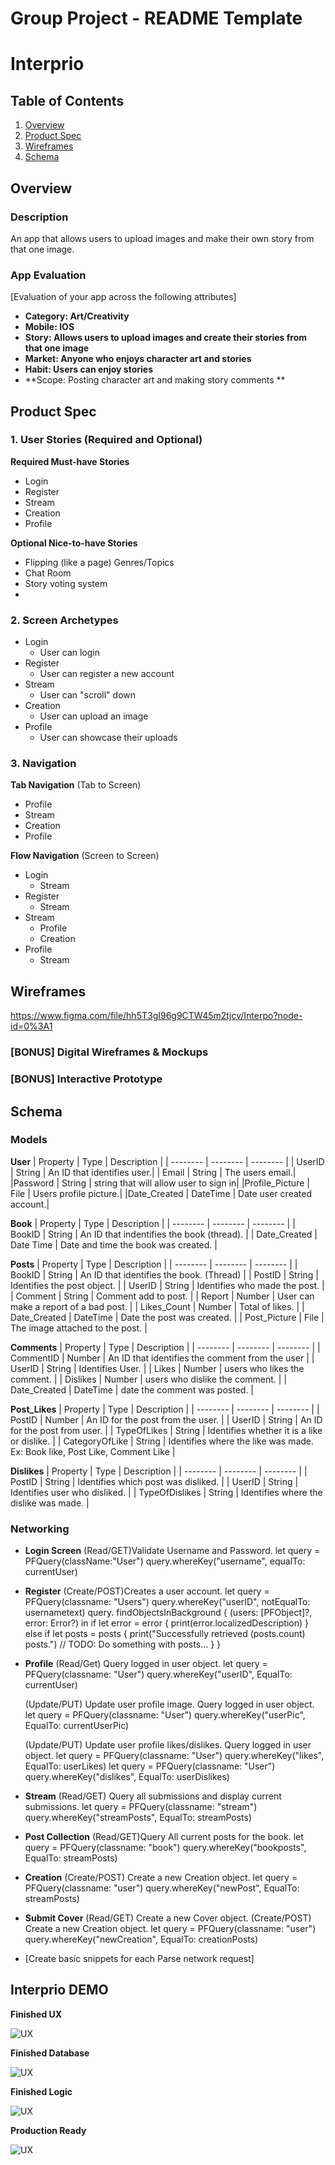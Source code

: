 Group Project - README Template
===

# Interprio

## Table of Contents
1. [Overview](#Overview)
1. [Product Spec](#Product-Spec)
1. [Wireframes](#Wireframes)
2. [Schema](#Schema)

## Overview
### Description
An app that allows users to upload images and make their own story from that one image.

### App Evaluation
[Evaluation of your app across the following attributes]
- **Category: Art/Creativity**
- **Mobile: IOS**
- **Story: Allows users to upload images and create their stories from that one image**
- **Market: Anyone who enjoys character art and stories**
- **Habit: Users can enjoy stories**
- **Scope: Posting character art and making story comments **

## Product Spec

### 1. User Stories (Required and Optional)

**Required Must-have Stories**

* Login
* Register
* Stream
* Creation
* Profile

**Optional Nice-to-have Stories**

* Flipping (like a page) Genres/Topics
* Chat Room
* Story voting system
* 

### 2. Screen Archetypes

* Login
    * User can login
* Register
    * User can register a new account
* Stream
    * User can "scroll" down 
* Creation
    * User can upload an image
* Profile
    * User can showcase their uploads


### 3. Navigation

**Tab Navigation** (Tab to Screen)

* Profile
* Stream
* Creation
* Profile

**Flow Navigation** (Screen to Screen)

* Login
   * Stream
* Register
   * Stream
* Stream 
    * Profile
    * Creation
* Profile
    * Stream
## Wireframes
https://www.figma.com/file/hh5T3gI96g9CTW45m2tjcv/Interpo?node-id=0%3A1

### [BONUS] Digital Wireframes & Mockups

### [BONUS] Interactive Prototype

## Schema 


### Models

**User**
| Property | Type | Description |
| --------   | --------    | -------- |
| UserID  | String       | An ID that identifies user.|
| Email | String | The users email.|
|Password | String | string that will allow user to sign in|
|Profile_Picture | File | Users profile picture.|
|Date_Created | DateTime | Date user created account.|

**Book**
| Property | Type | Description |
| --------   | --------    | -------- |
| BookID       | String        |  An ID that indentifies the book (thread).    |
| Date_Created       | Date Time        | Date and time the book was created.     |

**Posts**
| Property | Type | Description |
| --------   | --------    | -------- |
| BookID      | String        | An ID that identifies the book. (Thread)     |
| PostID       | String      | Identifies the post object.     |
| UserID       | String       | Identifies who made the post.    |
| Comment       | String       | Comment add to post.    |
| Report       | Number        | User can make a report of a bad post.     |
| Likes_Count       | Number        | Total of likes.     |
| Date_Created       | DateTime        | Date the post was created.     |
| Post_Picture       | File        | The image attached to the post.    |

**Comments**
| Property | Type | Description |
| --------   | --------    | -------- |
| CommentID      | Number        | An ID that identifies the comment from the user     |
| UserID       | String       | Identifies User.     |
| Likes | Number | users who likes the comment. |
| Dislikes       | Number        | users who dislike the comment.     |
| Date_Created       | DateTime        | date the comment was posted.    |

**Post_Likes**
| Property | Type | Description |
| --------   | --------    | -------- |
| PostID      | Number       | An ID for the post from the user.     |
| UserID       | String        | An ID for the post from user.     |
| TypeOfLikes       | String        | Identifies whether it is a like or dislike.     |
| CategoryOfLike       | String     | Identifies where the like was made. Ex: Book like, Post Like, Comment Like     |

**Dislikes**
| Property | Type | Description |
| --------   | --------    | -------- |
| PostID      | String        | Identifies which post was disliked.    |
| UserID  | String       | Identifies user who disliked.     |
| TypeOfDislikes      | String        | Identifies where the dislike was made.    |

### Networking

- **Login Screen**
    (Read/GET)Validate Username and Password.
        let query = PFQuery(className:"User")
        query.whereKey("username", equalTo: currentUser)
        
- **Register**
    (Create/POST)Creates a user account.
        let query = PFQuery(classname: "Users")
        query.whereKey("userID", notEqualTo: usernametext)
        query. findObjectsInBackground { (users: [PFObject]?, error:         Error?) in
           if let error = error { 
              print(error.localizedDescription)
           } else if let posts = posts {
              print("Successfully retrieved \(posts.count) posts.")
              // TODO: Do something with posts...
           }
        }
    
- **Profile**
    (Read/Get) Query logged in user object.
        let query = PFQuery(classname: "User")
        query.whereKey("userID", EqualTo: currentUser)
        
    (Update/PUT) Update user profile image.
    Query logged in user object.
        let query = PFQuery(classname: "User")
        query.whereKey("userPic", EqualTo: currentUserPic)
        
    (Update/PUT) Update user profile likes/dislikes.
    Query logged in user object.
        let query = PFQuery(classname: "User")
        query.whereKey("likes", EqualTo: userLikes)
        let query = PFQuery(classname: "User")
        query.whereKey("dislikes", EqualTo: userDislikes)
- **Stream**
    (Read/GET) Query all submissions and display current submissions.
    let query = PFQuery(classname: "stream")
    query.whereKey("streamPosts", EqualTo: streamPosts)
- **Post Collection**
    (Read/GET)Query All current posts for the book.
       let query = PFQuery(classname: "book")
    query.whereKey("bookposts", EqualTo: streamPosts)
- **Creation**
    (Create/POST) Create a new Creation object.
    let query = PFQuery(classname: "user")
    query.whereKey("newPost", EqualTo: streamPosts)
- **Submit Cover**
    (Read/GET) Create a new Cover object.
    (Create/POST) Create a new Creation object.
    let query = PFQuery(classname: "user")
    query.whereKey("newCreation", EqualTo: creationPosts)
- [Create basic snippets for each Parse network request]

## Interprio DEMO

**Finished UX**

![UX](UX.gif)

**Finished Database**

![UX](Database.gif)

**Finished Logic**

![UX](Logic.gif)

**Production Ready**

![UX](Production.gif)
